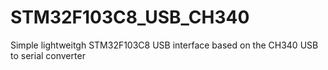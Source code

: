 # STM32F103C8_USB_CH340
Simple lightweitgh STM32F103C8 USB interface based on the CH340 USB to serial converter
